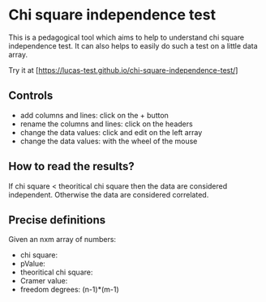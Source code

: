 # Chi square independence test

This is a pedagogical tool which aims to help to understand chi square independence test.
It can also helps to easily do such a test on a little data array.

Try it at [https://lucas-test.github.io/chi-square-independence-test/]

## Controls

- add columns and lines: click on the + button
- rename the columns and lines: click on the headers
- change the data values: click and edit on the left array
- change the data values: with the wheel of the mouse


## How to read the results?

If chi square < theoritical chi square then the data are considered independent.
Otherwise the data are considered correlated.

## Precise definitions

Given an nxm array of numbers:

- chi square: 
- pValue:
- theoritical chi square:
- Cramer value:
- freedom degrees: (n-1)*(m-1)

